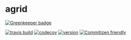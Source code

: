 # agrid

[![Greenkeeper badge](https://badges.greenkeeper.io/kachav/agrid.svg)](https://greenkeeper.io/)

[![travis build](https://img.shields.io/travis/kachav/agrid.svg?style=flat-square)](https://travis-ci.org/kachav/agrid)
[![codecov](https://img.shields.io/codecov/c/github/kachav/agrid.svg?style=flat-square)](https://codecov.io/gh/kachav/agrid)
[![version](https://img.shields.io/npm/v/agrid.svg?style=flat-square)](https://www.npmjs.com/package/agrid)
[![Commitizen friendly](https://img.shields.io/badge/commitizen-friendly-brightgreen.svg)](http://commitizen.github.io/cz-cli/)
